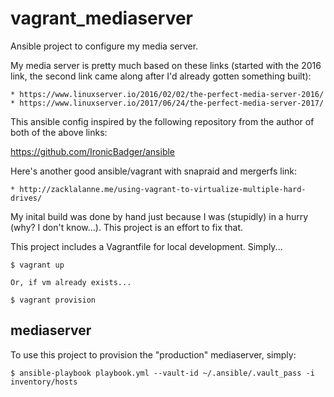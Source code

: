 # vagrant_mediaserver

Ansible project to configure my media server.

My media server is pretty much based on these links (started with the 2016
link, the second link came along after I'd already gotten something built):

    * https://www.linuxserver.io/2016/02/02/the-perfect-media-server-2016/
    * https://www.linuxserver.io/2017/06/24/the-perfect-media-server-2017/

This ansible config inspired by the following repository from the author of
both of the above links:

https://github.com/IronicBadger/ansible

Here's another good ansible/vagrant with snapraid and mergerfs link:

    * http://zacklalanne.me/using-vagrant-to-virtualize-multiple-hard-drives/   

My inital build was done by hand just because I was (stupidly) in a hurry (why?
I don't know...). This project is an effort to fix that.

This project includes a Vagrantfile for local development. Simply...

    $ vagrant up

    Or, if vm already exists...

    $ vagrant provision

## mediaserver

To use this project to provision the "production" mediaserver, simply:

    $ ansible-playbook playbook.yml --vault-id ~/.ansible/.vault_pass -i inventory/hosts
